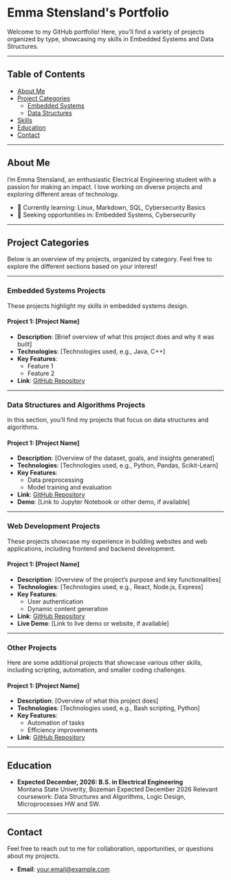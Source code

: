 # Emma Stensland's Portfolio

Welcome to my GitHub portfolio! Here, you’ll find a variety of projects organized by type, showcasing my skills in Embedded Systems and Data Structures.

---

## Table of Contents

- [About Me](#about-me)
- [Project Categories](#project-categories)
  - [Embedded Systems](#embedded-systems-projects)
  - [Data Structures](#data-structures-and-algorithms-projects)
- [Skills](#skills)
- [Education](#education)
- [Contact](#contact)

---

## About Me

I’m Emma Stensland, an enthusiastic Electrical Engineering student with a passion for making an impact. I love working on diverse projects and exploring different areas of technology.

- 🌱 Currently learning: Linux, Markdown, SQL, Cybersecurity Basics
- 💼 Seeking opportunities in: Embedded Systems, Cybersecurity

---

## Project Categories

Below is an overview of my projects, organized by category. Feel free to explore the different sections based on your interest!

---

### Embedded Systems Projects

These projects highlight my skills in embedded systems design.

#### Project 1: [Project Name]
- **Description**: [Brief overview of what this project does and why it was built]
- **Technologies**: [Technologies used, e.g., Java, C++]
- **Key Features**:
  - Feature 1
  - Feature 2
- **Link**: [GitHub Repository](https://github.com/yourusername/project-name)

---

### Data Structures and Algorithms Projects

In this section, you’ll find my projects that focus on data structures and algorithms.

#### Project 1: [Project Name]
- **Description**: [Overview of the dataset, goals, and insights generated]
- **Technologies**: [Technologies used, e.g., Python, Pandas, Scikit-Learn]
- **Key Features**:
  - Data preprocessing
  - Model training and evaluation
- **Link**: [GitHub Repository](https://github.com/yourusername/project-name)
- **Demo**: [Link to Jupyter Notebook or other demo, if available]

---

### Web Development Projects

These projects showcase my experience in building websites and web applications, including frontend and backend development.

#### Project 1: [Project Name]
- **Description**: [Overview of the project’s purpose and key functionalities]
- **Technologies**: [Technologies used, e.g., React, Node.js, Express]
- **Key Features**:
  - User authentication
  - Dynamic content generation
- **Link**: [GitHub Repository](https://github.com/yourusername/project-name)
- **Live Demo**: [Link to live demo or website, if available]

---

### Other Projects

Here are some additional projects that showcase various other skills, including scripting, automation, and smaller coding challenges.

#### Project 1: [Project Name]
- **Description**: [Overview of what this project does]
- **Technologies**: [Technologies used, e.g., Bash scripting, Python]
- **Key Features**:
  - Automation of tasks
  - Efficiency improvements
- **Link**: [GitHub Repository](https://github.com/yourusername/project-name)

---

## Education

- **Expected December, 2026: B.S. in Electrical Engineering**  
  Montana State Univerity, Bozeman
  Expected December 2026 
  Relevant coursework: Data Structures and Algorithms, Logic Design, Microprocesses HW and SW.

---

## Contact

Feel free to reach out to me for collaboration, opportunities, or questions about my projects.

- **Email**: [your.email@example.com](mailto:emma@stensland.com)
